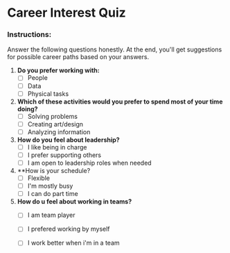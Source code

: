 # Career Interest Quiz

### Instructions:
Answer the following questions honestly. At the end, you'll get suggestions for possible career paths based on your answers.

1. **Do you prefer working with:**
   - [ ] People
   - [ ] Data
   - [ ] Physical tasks

2. **Which of these activities would you prefer to spend most of your time doing?**
   - [ ] Solving problems
   - [ ] Creating art/design
   - [ ] Analyzing information

3. **How do you feel about leadership?**
   - [ ] I like being in charge
   - [ ] I prefer supporting others
   - [ ] I am open to leadership roles when needed

4. **How is your schedule?
   -[  ] Flexible
   -[ ] I'm mostly busy
   -[ ] I can do part time

6. **How do u feel about working in teams?**
   -[ ] I am team player
   -[ ] I prefered working by myself
   -[ ] I work better when i'm in a team
   

